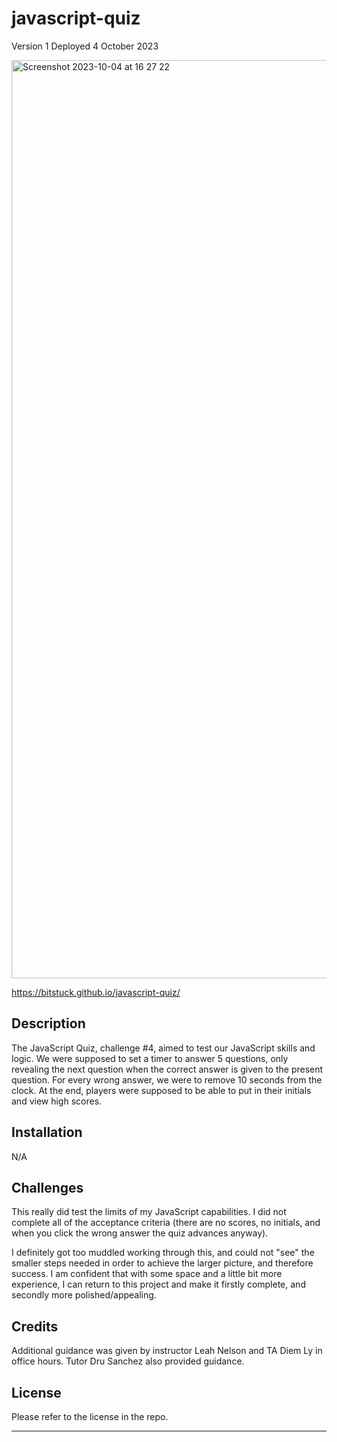 # javascript-quiz

Version 1
Deployed 4 October 2023

<img width="1469" alt="Screenshot 2023-10-04 at 16 27 22" src="https://github.com/BitsTuck/password-generator/assets/144712161/52ddb841-3a8d-48a9-bb78-d84d394b1023">

https://bitstuck.github.io/javascript-quiz/

## Description

The JavaScript Quiz, challenge #4, aimed to test our JavaScript skills and logic. We were supposed to set a timer to answer 5 questions, only revealing the next question when the correct answer is given to the present question. For every wrong answer, we were to remove 10 seconds from the clock. At the end, players were supposed to be able to put in their initials and view high scores.

## Installation

N/A

## Challenges

This really did test the limits of my JavaScript capabilities. I did not complete all of the acceptance criteria (there are no scores, no initials, and when you click the wrong answer the quiz advances anyway). 

I definitely got too muddled working through this, and could not "see" the smaller steps needed in order to achieve the larger picture, and therefore success. I am confident that with some space and a little bit more experience, I can return to this project and make it firstly complete, and secondly more polished/appealing.

## Credits

Additional guidance was given by instructor Leah Nelson and TA Diem Ly in office hours. Tutor Dru Sanchez also provided guidance.



## License

Please refer to the license in the repo.

---
